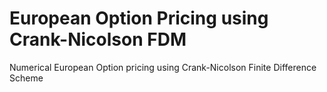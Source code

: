 # European Option Pricing using Crank-Nicolson FDM
Numerical European Option pricing using Crank-Nicolson Finite Difference Scheme
